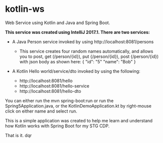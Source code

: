 # kotlin-ws
Web Service using Kotlin and Java and Spring Boot.

**This service was created using IntelliJ 2017.1. There are two services:**

  - A Java Person service invoked by using http://localhost:8081/persons
    - This service creates four random names automatically, and allows you to post, get (/person/{id}), put {/person/{id}), post {/person/{id}) with json body as shown here:
      {
        "id": "5"
        "name": "Bob"
      }

  - A Kotlin Hello world/service/dto invoked by using the following:
    - http://localhost:8081/hello
    - http://localhost:8081/hello-service
    - http://localhost:8081/hello-dto
    
You can either run the mvn spring-boot:run or run the Spring5Application.java, or the KotlinDemoApplication.kt by right-mouse click on either name and select run. 

This is a simple application was created to help me learn and understand how Kotlin works with Spring Boot for my STG CDP. 

That is it. dqr
